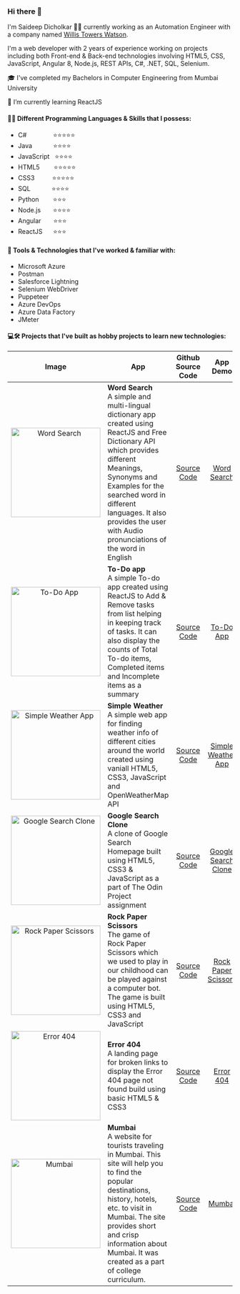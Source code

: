 ### Hi there 👋

I'm Saideep Dicholkar 👨‍💻 currently working as an Automation Engineer with a company named [Willis Towers Watson](https://www.willistowerswatson.com/en-IN).

I'm a web developer with 2 years of experience working on projects including both Front-end & Back-end technologies involving HTML5, CSS, JavaScript, Angular 8, Node.js, REST APIs, C#, .NET, SQL, Selenium.


🎓 I've completed my Bachelors in Computer Engineering from Mumbai University

🌱 I’m currently learning ReactJS

#### 👨‍💻 Different Programming Languages & Skills that I possess:
- C# &nbsp;&nbsp;&nbsp;&nbsp;&nbsp;&nbsp;&nbsp;&nbsp;&nbsp;&nbsp;&nbsp;&nbsp;&nbsp;&nbsp;⭐⭐⭐⭐⭐
- Java &nbsp;&nbsp;&nbsp;&nbsp;&nbsp;&nbsp;&nbsp;&nbsp;&nbsp;&nbsp;&nbsp;⭐⭐⭐⭐
- JavaScript &nbsp;&nbsp;⭐⭐⭐⭐
- HTML5 &nbsp;&nbsp;&nbsp;&nbsp;&nbsp;&nbsp;&nbsp;⭐⭐⭐⭐⭐
- CSS3 &nbsp;&nbsp;&nbsp;&nbsp;&nbsp;&nbsp;&nbsp;&nbsp;&nbsp;⭐⭐⭐⭐⭐
- SQL &nbsp;&nbsp;&nbsp;&nbsp;&nbsp;&nbsp;&nbsp;&nbsp;&nbsp;&nbsp;&nbsp;⭐⭐⭐⭐
- Python &nbsp;&nbsp;&nbsp;&nbsp;&nbsp;&nbsp;&nbsp;⭐⭐⭐
- Node.js &nbsp;&nbsp;&nbsp;&nbsp;&nbsp;&nbsp;⭐⭐⭐⭐
- Angular &nbsp;&nbsp;&nbsp;&nbsp;&nbsp;&nbsp;⭐⭐⭐
- ReactJS &nbsp;&nbsp;&nbsp;&nbsp;&nbsp;⭐⭐⭐

#### 🤖 Tools & Technologies that I've worked & familiar with: 
- Microsoft Azure
- Postman
- Salesforce Lightning
- Selenium WebDriver
- Puppeteer
- Azure DevOps
- Azure Data Factory
- JMeter


#### 💻🛠️ Projects that I've built as hobby projects to learn new technologies:

<center>
  
| Image | App | Github Source Code | App Demo |
|:---------------------------------------------------------------------------------------------------------------------------------------------------:|-------------|:---:|:---:|
| <img src="https://user-images.githubusercontent.com/30663492/147542892-ef79d96a-c88c-4642-901e-5ead19bb877e.png" alt="Word Search" title="Word Search app" width="200" /> | **Word Search** <br>A simple and multi-lingual dictionary app created using ReactJS and Free Dictionary API which provides different Meanings, Synonyms and Examples for the searched word in different languages. It also provides the user with Audio pronunciations of the word in English | [Source Code](https://github.com/saideepd/word-search "View Source Code on GitHub for Word Search")  | [Word Search](https://simplewordsearch.netlify.app/ "View Word Search app's demo") |
| <img src="https://user-images.githubusercontent.com/30663492/145055778-27af3ade-3b7c-4a25-b4dc-6197e012e343.png" alt="To-Do App" title="To-Do app" width="200" /> | **To-Do app** <br>A simple To-do app created using ReactJS to Add & Remove tasks from list helping in keeping track of tasks. It can also display the counts of Total To-do items, Completed items and Incomplete items as a summary | [Source Code](https://github.com/saideepd/simple-todo "View Source Code on GitHub for To-Do App") | [To-Do App](https://items-todo.netlify.app/ "View To-Do app's demo") |
| <img src="https://user-images.githubusercontent.com/30663492/137777888-46351fbb-d12b-4f3c-8750-360c2a596d42.png" alt="Simple Weather App" title="Simple Weather App" width="200" /> | **Simple Weather** <br>A simple web app for finding weather info of different cities around the world created using vaniall HTML5, CSS3, JavaScript and OpenWeatherMap API | [Source Code](https://github.com/saideepd/simple-weather "View Source Code on GitHub for Simple Weather App") | [Simple Weather App](https://simple-weather-info.netlify.app/ "View Simple Weather App's demo") |
| <img src="https://i.imgur.com/aswM43c.png" alt="Google Search Clone" title="Google Search Clone" width="200" /> | **Google Search Clone** <br>A clone of Google Search Homepage built using HTML5, CSS3 & JavaScript as a part of The Odin Project assignment | [Source Code](https://github.com/saideepd/google-clone "View Source Code on GitHub for Google Search Clone") | [Google Search Clone](https://google-clone-website.netlify.app/ "View Google Search Clone's demo") |
| <img src="https://user-images.githubusercontent.com/30663492/50386988-7da3b100-0718-11e9-949f-92becc703ff4.png" alt="Rock Paper Scissors" title="Rock Paper Scissors" width="200" /> | **Rock Paper Scissors** <br>The game of Rock Paper Scissors which we used to play in our childhood can be played against a computer bot. The game is built using HTML5, CSS3 and JavaScript | [Source Code](https://github.com/saideepd/rock-paper-scissors "View Source Code on GitHub for Rock Paper Scissors") | [Rock Paper Scissors](https://stonepaperscissors.netlify.com/ "View Rock Paper Scissors's demo") |
| <img src="https://i.imgur.com/5O7EKkU.png" alt="Error 404" title="Error 404" width="200" /> | **Error 404** <br>A landing page for broken links to display the Error 404 page not found build using basic HTML5 & CSS3 | [Source Code](https://github.com/saideepd/error "View Source Code on GitHub for Error 404") | [Error 404](https://error-404-pagenotfound.netlify.app/ "View Error 404's demo") |
| <img src="https://user-images.githubusercontent.com/30663492/147687655-74aece7c-50e7-4247-8215-46de0e610d1e.png" alt="Mumbai" title="Mumbai" width="200" /> | **Mumbai** <br>A website for tourists traveling in Mumbai. This site will help you to find the popular destinations, history, hotels, etc. to visit in Mumbai. The site provides short and crisp information about Mumbai. It was created as a part of college curriculum. | [Source Code](https://github.com/saideepd/mumbai "View Source Code on GitHub for Mumbai") | [Mumbai](https://mumbai-tourism.netlify.app/ "View Mumbai website's demo") |

</center>

<!--
**saideepd/saideepd** is a ✨ _special_ ✨ repository because its `README.md` (this file) appears on your GitHub profile.

Here are some ideas to get you started:

- 🔭 I’m currently working on ...
- 🌱 I’m currently learning ...
- 👯 I’m looking to collaborate on ...
- 🤔 I’m looking for help with ...
- 💬 Ask me about ...
- 📫 How to reach me: ...
- 😄 Pronouns: ...
- ⚡ Fun fact: ...
-->
